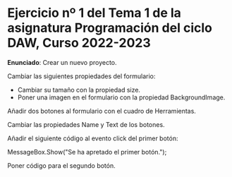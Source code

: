 # Ejercicio nº 1 del Tema 1 de la asignatura Programación del ciclo DAW, Curso 2022-2023
**Enunciado**: 
Crear un nuevo proyecto.

Cambiar las siguientes propiedades del formulario:
- Cambiar su tamaño con la propiedad size.
- Poner una imagen en el formulario con la propiedad BackgroundImage.

Añadir dos botones al formulario con el cuadro de Herramientas.

Cambiar las propiedades Name y Text de los botones.

Añadir el siguiente código al evento click del primer botón:

MessageBox.Show("Se ha apretado el primer botón.");

Poner código para el segundo botón.

